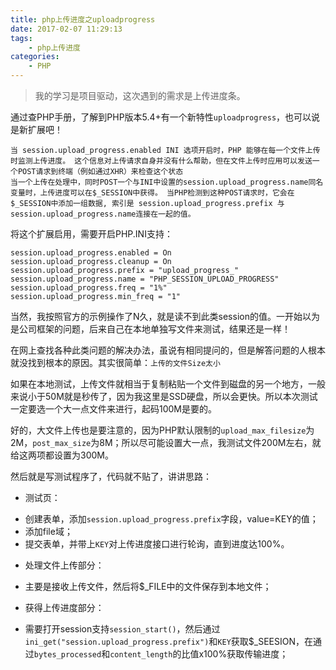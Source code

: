 ```yaml
---
title: php上传进度之uploadprogress
date: 2017-02-07 11:29:13
tags:
	- php上传进度
categories:
	- PHP
---
```


> 我的学习是项目驱动，这次遇到的需求是上传进度条。

通过查PHP手册，了解到PHP版本5.4+有一个新特性`uploadprogress`，也可以说是新扩展吧！

```
当 session.upload_progress.enabled INI 选项开启时，PHP 能够在每一个文件上传时监测上传进度。 这个信息对上传请求自身并没有什么帮助，但在文件上传时应用可以发送一个POST请求到终端（例如通过XHR）来检查这个状态
当一个上传在处理中，同时POST一个与INI中设置的session.upload_progress.name同名变量时，上传进度可以在$_SESSION中获得。 当PHP检测到这种POST请求时，它会在$_SESSION中添加一组数据, 索引是 session.upload_progress.prefix 与 session.upload_progress.name连接在一起的值。
```

将这个扩展启用，需要开启PHP.INI支持：

	session.upload_progress.enabled = On
	session.upload_progress.cleanup = On
	session.upload_progress.prefix = "upload_progress_"
	session.upload_progress.name = "PHP_SESSION_UPLOAD_PROGRESS"
	session.upload_progress.freq = "1%"
	session.upload_progress.min_freq = "1"

当然，我按照官方的示例操作了N久，就是读不到此类session的值。一开始以为是公司框架的问题，后来自己在本地单独写文件来测试，结果还是一样！

在网上查找各种此类问题的解决办法，虽说有相同提问的，但是解答问题的人根本就没找到根本的原因。其实很简单：`上传的文件Size太小`

<!--more-->

如果在本地测试，上传文件就相当于复制粘贴一个文件到磁盘的另一个地方，一般来说小于50M就是秒传了，因为我这里是SSD硬盘，所以会更快。所以本次测试一定要选一个大一点文件来进行，起码100M是要的。

好的，大文件上传也是要注意的，因为PHP默认限制的`upload_max_filesize`为2M，`post_max_size`为8M；所以尽可能设置大一点，我测试文件200M左右，就给这两项都设置为300M。

然后就是写测试程序了，代码就不贴了，讲讲思路：

* 测试页：
 - 创建表单，添加`session.upload_progress.prefix`字段，value=KEY的值；
 - 添加file域；
 - 提交表单，并带上`KEY`对上传进度接口进行轮询，直到进度达100%。
* 处理文件上传部分：
 - 主要是接收上传文件，然后将$_FILE中的文件保存到本地文件；
* 获得上传进度部分：
 - 需要打开session支持`session_start()`，然后通过`ini_get("session.upload_progress.prefix")`和`KEY`获取$_SEESION，在通过`bytes_processed`和`content_length`的比值x100%获取传输进度；